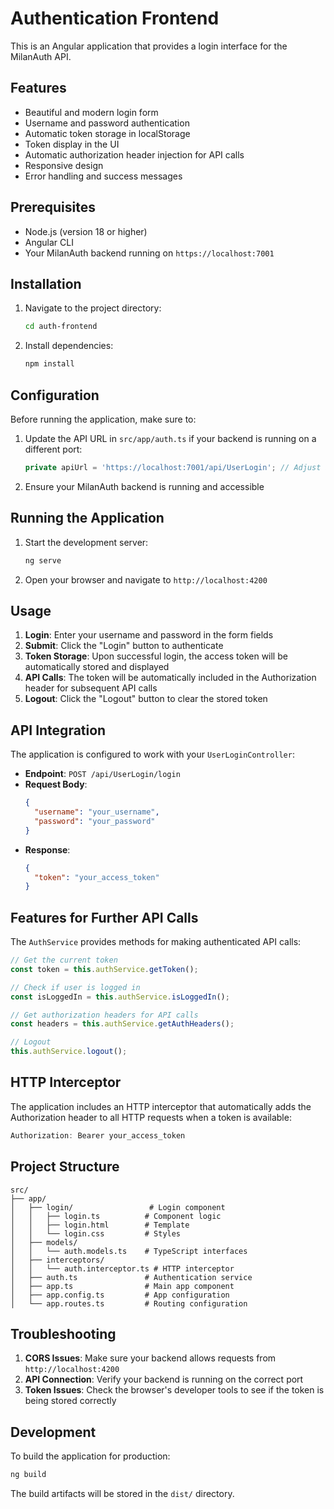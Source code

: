 # Authentication Frontend

This is an Angular application that provides a login interface for the MilanAuth API.

## Features

- Beautiful and modern login form
- Username and password authentication
- Automatic token storage in localStorage
- Token display in the UI
- Automatic authorization header injection for API calls
- Responsive design
- Error handling and success messages

## Prerequisites

- Node.js (version 18 or higher)
- Angular CLI
- Your MilanAuth backend running on `https://localhost:7001`

## Installation

1. Navigate to the project directory:
   ```bash
   cd auth-frontend
   ```

2. Install dependencies:
   ```bash
   npm install
   ```

## Configuration

Before running the application, make sure to:

1. Update the API URL in `src/app/auth.ts` if your backend is running on a different port:
   ```typescript
   private apiUrl = 'https://localhost:7001/api/UserLogin'; // Adjust as needed
   ```

2. Ensure your MilanAuth backend is running and accessible

## Running the Application

1. Start the development server:
   ```bash
   ng serve
   ```

2. Open your browser and navigate to `http://localhost:4200`

## Usage

1. **Login**: Enter your username and password in the form fields
2. **Submit**: Click the "Login" button to authenticate
3. **Token Storage**: Upon successful login, the access token will be automatically stored and displayed
4. **API Calls**: The token will be automatically included in the Authorization header for subsequent API calls
5. **Logout**: Click the "Logout" button to clear the stored token

## API Integration

The application is configured to work with your `UserLoginController`:

- **Endpoint**: `POST /api/UserLogin/login`
- **Request Body**: 
  ```json
  {
    "username": "your_username",
    "password": "your_password"
  }
  ```
- **Response**: 
  ```json
  {
    "token": "your_access_token"
  }
  ```

## Features for Further API Calls

The `AuthService` provides methods for making authenticated API calls:

```typescript
// Get the current token
const token = this.authService.getToken();

// Check if user is logged in
const isLoggedIn = this.authService.isLoggedIn();

// Get authorization headers for API calls
const headers = this.authService.getAuthHeaders();

// Logout
this.authService.logout();
```

## HTTP Interceptor

The application includes an HTTP interceptor that automatically adds the Authorization header to all HTTP requests when a token is available:

```typescript
Authorization: Bearer your_access_token
```

## Project Structure

```
src/
├── app/
│   ├── login/                 # Login component
│   │   ├── login.ts          # Component logic
│   │   ├── login.html        # Template
│   │   └── login.css         # Styles
│   ├── models/
│   │   └── auth.models.ts    # TypeScript interfaces
│   ├── interceptors/
│   │   └── auth.interceptor.ts # HTTP interceptor
│   ├── auth.ts               # Authentication service
│   ├── app.ts                # Main app component
│   ├── app.config.ts         # App configuration
│   └── app.routes.ts         # Routing configuration
```

## Troubleshooting

1. **CORS Issues**: Make sure your backend allows requests from `http://localhost:4200`
2. **API Connection**: Verify your backend is running on the correct port
3. **Token Issues**: Check the browser's developer tools to see if the token is being stored correctly

## Development

To build the application for production:

```bash
ng build
```

The build artifacts will be stored in the `dist/` directory.
